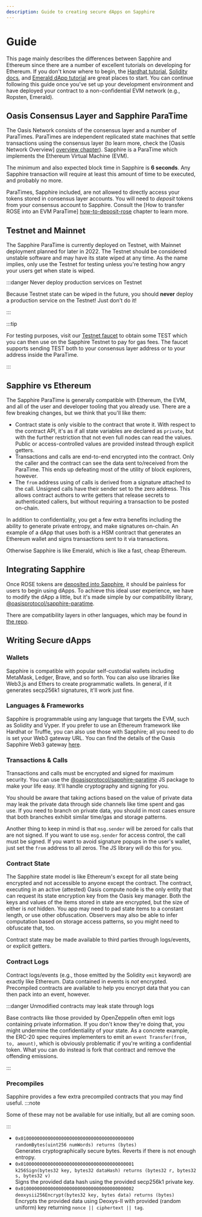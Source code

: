 ```yaml
---
description: Guide to creating secure dApps on Sapphire
---
```


# Guide

This page mainly describes the differences between Sapphire and Ethereum
since there are a number of excellent tutorials on developing for Ethereum.
If you don't know where to begin, the [Hardhat tutorial], [Solidity docs], and
[Emerald dApp tutorial] are great places to start. You can continue following
this guide once you've set up your development environment and have deployed
your contract to a non-confidential EVM network (e.g., Ropsten, Emerald).


[Hardhat tutorial]: https://hardhat.org/tutorial
[Solidity docs]: https://docs.soliditylang.org/en/v0.8.15/solidity-by-example.html
[Emerald dApp tutorial]: ../emerald/writing-dapps-on-emerald.md

## Oasis Consensus Layer and Sapphire ParaTime

The Oasis Network consists of the consensus layer and a number of ParaTimes.
ParaTimes are independent replicated state machines that settle transactions
using the consensus layer (to learn more, check the [Oasis Network Overview]
[overview chapter]). Sapphire is a ParaTime which implements the Ethereum
Virtual Machine (EVM).

The minimum and also expected block time in Sapphire is **6 seconds**. Any
Sapphire transaction will require at least this amount of time to be executed,
and probably no more.

ParaTimes, Sapphire included, are not allowed to directly access your tokens stored
in consensus layer accounts. You will need to _deposit_ tokens from your consensus
account to Sapphire. Consult the [How to transfer ROSE into an EVM ParaTime]
[how-to-deposit-rose] chapter to learn more.


[overview chapter]: ../../general/oasis-network/README.mdx
[how-to-deposit-rose]: ../../general/manage-tokens/how-to-transfer-rose-into-paratime.mdx
[Testnet faucet]: https://faucet.testnet.oasis.dev/

## Testnet and Mainnet

The Sapphire ParaTime is currently deployed on Testnet, with Mainnet deployment planned for later in 2022.
The Testnet should be considered unstable software and may have its state wiped at any
time. As the name implies, only use the Testnet for testing unless you're testing how angry
your users get when state is wiped.

:::danger Never deploy production services on Testnet

Because Testnet state can be wiped in the future, you should **never** deploy a
production service on the Testnet! Just don't do it!

:::

:::tip

For testing purposes, visit our [Testnet faucet] to obtain some TEST which you
can then use on the Sapphire Testnet to pay for gas fees. The faucet supports
sending TEST both to your consensus layer address or to your address inside the
ParaTime.

:::

[network-parameters]: ../../node/mainnet/README.md
[Testnet]: ../../node/testnet/README.md

## Sapphire vs Ethereum

The Sapphire ParaTime is generally compatible with Ethereum, the EVM, and all of the
user and developer tooling that you already use. There are a few breaking changes,
but we think that you'll like them:

* Contract state is only visible to the contract that wrote it. With respect
  to the contract API, it's as if all state variables are declared as `private`, but
  with the further restriction that not even full nodes can read the values. Public or
  access-controlled values are provided instead through explicit getters.
* Transactions and calls are end-to-end encrypted into the contract. Only the caller
  and the contract can see the data sent to/received from the ParaTime. This ends up
  defeating most of the utility of block explorers, however.
* The `from` address using of calls is derived from a signature attached to the call.
  Unsigned calls have their sender set to the zero address. This allows contract authors
  to write getters that release secrets to authenticated callers, but without
  requiring a transaction to be posted on-chain.

In addition to confidentiality, you get a few extra benefits including the ability to generate private
entropy, and make signatures on-chain. An example of a dApp that uses both is a HSM contract
that generates an Ethereum wallet and signs transactions sent to it via transactions.

Otherwise Sapphire is like Emerald, which is like a fast, cheap Ethereum.

## Integrating Sapphire

Once ROSE tokens are [deposited into Sapphire], it should be painless for users to begin
using dApps. To achieve this ideal user experience, we have to modify the dApp a little,
but it's made simple by our compatibility library, [@oasisprotocol/sapphire-paratime].

There are compatibility layers in other languages, which may be found in [the repo].


[deposited into Sapphire]: ../../general/manage-tokens/how-to-transfer-rose-into-paratime.mdx
[@oasisprotocol/sapphire-paratime]: https://www.npmjs.com/package/@oasisprotocol/sapphire-paratime
[the repo]: https://github.com/oasisprotocol/sapphire-paratime/tree/main/clients

## Writing Secure dApps

### Wallets

Sapphire is compatible with popular self-custodial wallets including MetaMask,
Ledger, Brave, and so forth. You can also use libraries like Web3.js and Ethers
to create programmatic wallets. In general, if it generates secp256k1 signatures,
it'll work just fine.

### Languages & Frameworks

Sapphire is programmable using any language that targets the EVM, such as Solidity
and Vyper. If you prefer to use an Ethereum framework like Hardhat or Truffle, you
can also use those with Sapphire; all you need to do is set your Web3 gateway URL.
You can find the details of the Oasis Sapphire Web3 gateway
[here](/dapp/sapphire#web3-gateway).


### Transactions & Calls

Transactions and calls must be encrypted and signed for maximum security.
You can use the [@oasisprotocol/sapphire-paratime] JS package to make your life
easy. It'll handle cryptography and signing for you.

You should be aware that taking actions based on the value of private data may
leak the private data through side channels like time spent and gas use. If you
need to branch on private data, you should in most cases ensure that both
branches exhibit similar time/gas and storage patterns.

Another thing to keep in mind is that `msg.sender` will be zeroed for calls that are
not signed. If you want to use `msg.sender` for access control, the call must be
signed. If you want to avoid signature popups in the user's wallet, just set the
`from` address to all zeros. The JS library will do this for you.

### Contract State

The Sapphire state model is like Ethereum's except for all state being encrypted
and not accessible to anyone except the contract. The contract, executing in an
active (attested) Oasis compute node is the only entity that can request its
state encryption key from the Oasis key manager. Both the keys and values of the
items stored in state are encrypted, but the size of either is *not* hidden. You
app may need to pad state items to a constant length, or use other obfuscation.
Observers may also be able to infer computation based on storage access patterns,
so you might need to obfuscate that, too.

Contract state may be made available to third parties through logs/events, or
explicit getters.

### Contract Logs

Contract logs/events (e.g., those emitted by the Solidity `emit` keyword)
are exactly like Ethereum. Data contained in events is *not* encrypted.
Precompiled contracts are available to help you encrypt data that you can
then pack into an event, however.

:::danger Unmodified contracts may leak state through logs

Base contracts like those provided by OpenZeppelin often emit logs containing
private information. If you don't know they're doing that, you might undermine
the confidentiality of your state. As a concrete example, the ERC-20 spec
requires implementers to emit an `event Transfer(from, to, amount)`, which is
obviously problematic if you're writing a confidential token. What you can
do instead is fork that contract and remove the offending emissions.

:::


### Precompiles

Sapphire provides a few extra precompiled contracts that you may find useful.
:::note

Some of these may not be available for use initially, but all are coming soon.

:::

* `0x010000000000000000000000000000000000000000`  
  `randomBytes(uint256 numWords) returns (bytes)`  
  Generates cryptographically secure bytes. Reverts if there is not enough entropy.
* `0x010000000000000000000000000000000000000001`  
  `k256Sign(bytes32 key, bytes32 dataHash) returns (bytes32 r, bytes32 s, bytes32 v)`  
  Signs the provided data hash using the provided secp256k1 private key.
* `0x010000000000000000000000000000000000000002`  
  `deoxysii256Encrypt(bytes32 key, bytes data) returns (bytes)`  
  Encrypts the provided data using Deoxys-II with provided (random uniform) key
  returning `nonce || ciphertext || tag`.
